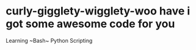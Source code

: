 # curly-gigglety-wigglety-woo have i got some awesome code for you

Learning ~Bash~ Python Scripting


